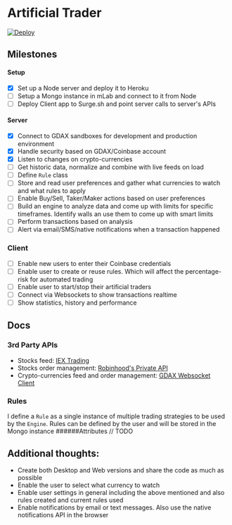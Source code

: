 # Artificial Trader
[![Deploy](https://www.herokucdn.com/deploy/button.svg)](https://heroku.com/deploy?template=https://github.com/jcvilap/artificial-trader)

## Milestones
#### Setup
- [x] Set up a Node server and deploy it to Heroku
- [ ] Setup a Mongo instance in mLab and connect to it from Node
- [ ] Deploy Client app to Surge.sh and point server calls to server's APIs
#### Server
- [x] Connect to GDAX sandboxes for development and production environment 
- [x] Handle security based on GDAX/Coinbase account
- [x] Listen to changes on crypto-currencies
- [ ] Get historic data, normalize and combine with live feeds on load
- [ ] Define `Rule` class
- [ ] Store and read user preferences and gather what currencies to watch and what rules to apply
- [ ] Enable Buy/Sell, Taker/Maker actions based on user preferences
- [ ] Build an engine to analyze data and come up with limits for specific timeframes. Identify walls an use them to come up with smart limits
- [ ] Perform transactions based on analysis
- [ ] Alert via email/SMS/native notifications when a transaction happened
### Client
- [ ] Enable new users to enter their Coinbase credentials
- [ ] Enable user to create or reuse rules. Which will affect the percentage-risk for automated trading
- [ ] Enable user to start/stop their artificial traders
- [ ] Connect via Websockets to show transactions realtime
- [ ] Show statistics, history and performance 
## Docs
### 3rd Party APIs
- Stocks feed: [IEX Trading](https://iextrading.com/developer/)
- Stocks order management: [Robinhood's Private API](https://api.robinhood.com/)
- Crypto-currencies feed and order management: [GDAX Websocket Client](https://github.com/coinbase/gdax-node#websocket-client)
### Rules
I define a `Rule` as a single instance of multiple trading strategies to be used by the `Engine`. Rules can be defined by the user and will be stored in the Mongo instance
######Attributes // TODO
## Additional thoughts:
- Create both Desktop and Web versions and share the code as much as possible
- Enable the user to select what currency to watch
- Enable user settings in general including the above mentioned and also rules created and current rules used
- Enable notifications by email or text messages. Also use the native notifications API in the browser

